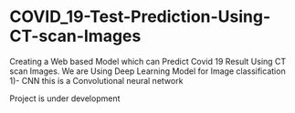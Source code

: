 # COVID_19-Test-Prediction-Using-CT-scan-Images

Creating a Web based Model which can Predict Covid 19 Result Using CT scan Images.
We are Using Deep Learning Model for Image classification 
1)- CNN this is a Convolutional neural network

Project is under development
